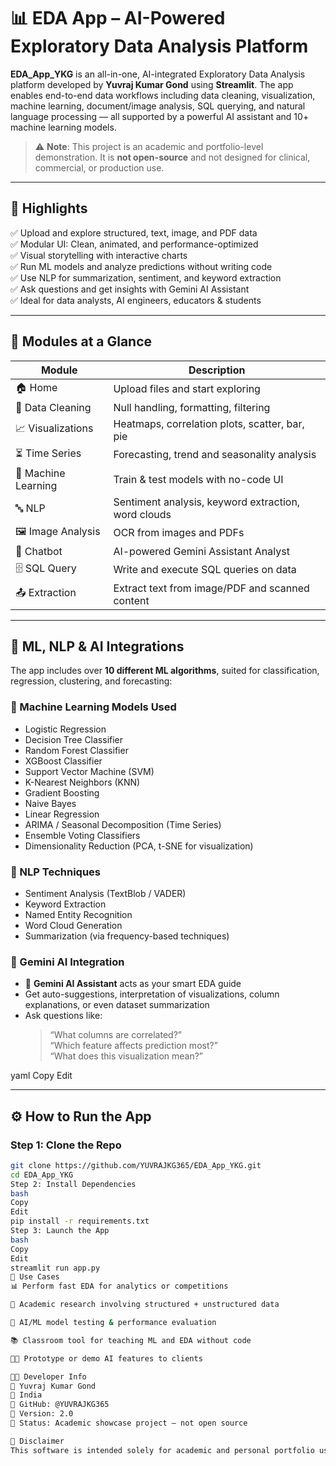 # 📊 EDA App – AI-Powered Exploratory Data Analysis Platform

**EDA_App_YKG** is an all-in-one, AI-integrated Exploratory Data Analysis platform developed by **Yuvraj Kumar Gond** using **Streamlit**. The app enables end-to-end data workflows including data cleaning, visualization, machine learning, document/image analysis, SQL querying, and natural language processing — all supported by a powerful AI assistant and 10+ machine learning models.

> ⚠️ **Note**: This project is an academic and portfolio-level demonstration. It is **not open-source** and not designed for clinical, commercial, or production use.

---

## 🌟 Highlights

✅ Upload and explore structured, text, image, and PDF data  
✅ Modular UI: Clean, animated, and performance-optimized  
✅ Visual storytelling with interactive charts  
✅ Run ML models and analyze predictions without writing code  
✅ Use NLP for summarization, sentiment, and keyword extraction  
✅ Ask questions and get insights with Gemini AI Assistant  
✅ Ideal for data analysts, AI engineers, educators & students

---

## 🧠 Modules at a Glance

| Module            | Description |
|-------------------|-------------|
| 🏠 Home           | Upload files and start exploring |
| 🧹 Data Cleaning  | Null handling, formatting, filtering |
| 📈 Visualizations | Heatmaps, correlation plots, scatter, bar, pie |
| ⏳ Time Series    | Forecasting, trend and seasonality analysis |
| 🤖 Machine Learning | Train & test models with no-code UI |
| 🔤 NLP            | Sentiment analysis, keyword extraction, word clouds |
| 🖼️ Image Analysis | OCR from images and PDFs |
| 💬 Chatbot        | AI-powered Gemini Assistant Analyst |
| 🗄️ SQL Query      | Write and execute SQL queries on data |
| 📤 Extraction     | Extract text from image/PDF and scanned content |

---

## 🤖 ML, NLP & AI Integrations

The app includes over **10 different ML algorithms**, suited for classification, regression, clustering, and forecasting:

### 🔬 Machine Learning Models Used
- Logistic Regression  
- Decision Tree Classifier  
- Random Forest Classifier  
- XGBoost Classifier  
- Support Vector Machine (SVM)  
- K-Nearest Neighbors (KNN)  
- Gradient Boosting  
- Naive Bayes  
- Linear Regression  
- ARIMA / Seasonal Decomposition (Time Series)  
- Ensemble Voting Classifiers  
- Dimensionality Reduction (PCA, t-SNE for visualization)  

### 📘 NLP Techniques
- Sentiment Analysis (TextBlob / VADER)  
- Keyword Extraction  
- Named Entity Recognition  
- Word Cloud Generation  
- Summarization (via frequency-based techniques)

### 🤝 Gemini AI Integration
- 💬 **Gemini AI Assistant** acts as your smart EDA guide  
- Get auto-suggestions, interpretation of visualizations, column explanations, or even dataset summarization  
- Ask questions like:  
  > “What columns are correlated?”  
  > “Which feature affects prediction most?”  
  > “What does this visualization mean?”  


yaml
Copy
Edit

---

## ⚙️ How to Run the App

### Step 1: Clone the Repo
```bash
git clone https://github.com/YUVRAJKG365/EDA_App_YKG.git
cd EDA_App_YKG
Step 2: Install Dependencies
bash
Copy
Edit
pip install -r requirements.txt
Step 3: Launch the App
bash
Copy
Edit
streamlit run app.py
🧭 Use Cases
📊 Perform fast EDA for analytics or competitions

🧪 Academic research involving structured + unstructured data

🧠 AI/ML model testing & performance evaluation

📚 Classroom tool for teaching ML and EDA without code

🧑‍💼 Prototype or demo AI features to clients

👨‍💻 Developer Info
🧑 Yuvraj Kumar Gond
📍 India
🔗 GitHub: @YUVRAJKG365
📅 Version: 2.0
📘 Status: Academic showcase project — not open source

🛑 Disclaimer
This software is intended solely for academic and personal portfolio use. It is not reviewed or certified for real-world, medical, financial, or business-critical deployment.
